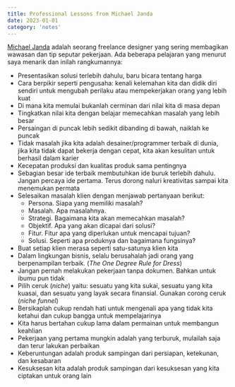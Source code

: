 ```yaml
---
title: Professional Lessons from Michael Janda
date: 2023-01-01
category: 'notes'
---
```


[Michael Janda](https://www.instagram.com/morejanda) adalah seorang freelance designer yang sering membagikan wawasan dan tip seputar pekerjaan. Ada beberapa pelajaran yang menurut saya menarik dan inilah rangkumannya:

- Presentasikan solusi terlebih dahulu, baru bicara tentang harga
- Cara berpikir seperti pengusaha: kenali kelemahan kita dan didik diri sendiri untuk mengubah perilaku atau mempekerjakan orang yang lebih kuat
- Di mana kita memulai bukanlah cerminan dari nilai kita di masa depan
- Tingkatkan nilai kita dengan belajar memecahkan masalah yang lebih besar
- Persaingan di puncak lebih sedikit dibanding di bawah, naiklah ke puncak
- Tidak masalah jika kita adalah desainer/programmer terbaik di dunia, jika kita tidak dapat bekerja dengan cepat, kita akan kesulitan untuk berhasil dalam karier
- Kecepatan produksi dan kualitas produk sama pentingnya
- Sebagian besar ide terbaik membutuhkan ide buruk terlebih dahulu. Jangan percaya ide pertama. Terus dorong naluri kreativitas sampai kita menemukan permata
- Selesaikan masalah klien dengan menjawab pertanyaan berikut:  
  - Persona. Siapa yang memiliki masalah? 
  - Masalah. Apa masalahnya. 
  - Strategi. Bagaimana kita akan memecahkan masalah? 
  - Objektif. Apa yang akan dicapai dari solusi? 
  - Fitur. Fitur apa yang diperlukan untuk mencapai tujuan? 
  - Solusi. Seperti apa produknya dan bagaimana fungsinya?
- Buat setiap klien merasa seperti satu-satunya klien kita
- Dalam lingkungan bisnis, selalu berusahalah jadi orang yang berpenampilan terbaik. (*The One Degree Rule for Dress*)
- Jangan pernah melakukan pekerjaan tanpa dokumen. Bahkan untuk ibumu pun tidak
- Pilih ceruk (*niche*) yaitu: sesuatu yang kita sukai, sesuatu yang kita kuasai, dan sesuatu yang layak secara finansial. Gunakan corong ceruk (*niche funnel*)
- Bersikaplah cukup rendah hati untuk mengenali apa yang tidak kita ketahui dan cukup bangga untuk mempelajarinya
- Kita harus bertahan cukup lama dalam permainan untuk membangun keahlian
- Pekerjaan yang pertama mungkin adalah yang terburuk, mulailah saja dan terur lakukan perbaikan
- Keberuntungan adalah produk sampingan dari persiapan, ketekunan, dan kesabaran
- Kesuksesan kita adalah produk sampingan dari kesuksesan yang kita ciptakan untuk orang lain